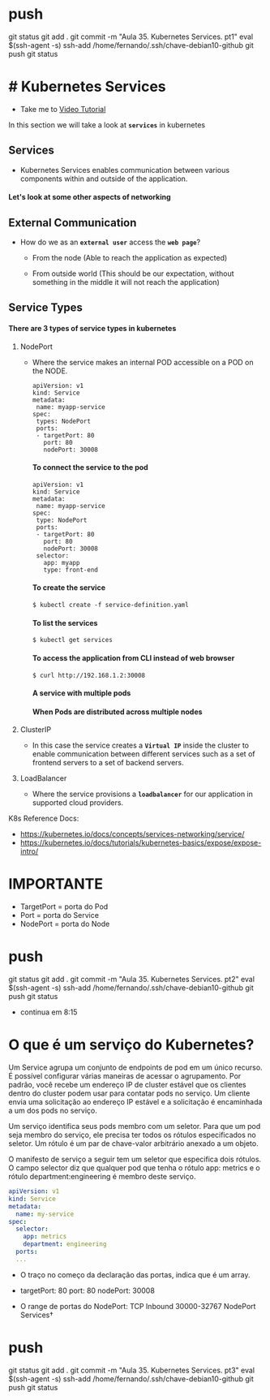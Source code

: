 # ##############################################################################################################################################################
# ##############################################################################################################################################################
# ##############################################################################################################################################################
# ##############################################################################################################################################################
# push
git status
git add .
git commit -m "Aula 35. Kubernetes Services. pt1"
eval $(ssh-agent -s)
ssh-add /home/fernando/.ssh/chave-debian10-github
git push
git status


# ##############################################################################################################################################################
# ##############################################################################################################################################################
# ##############################################################################################################################################################
# ##############################################################################################################################################################
# # Kubernetes Services
  - Take me to [Video Tutorial](https://kodekloud.com/topic/services-3/)
  
In this section we will take a look at **`services`** in kubernetes

## Services
- Kubernetes Services enables communication between various components within and outside of the application.

  
#### Let's look at some other aspects of networking

## External Communication

- How do we as an **`external user`** access the **`web page`**?

  - From the node (Able to reach the application as expected)
  
   
  - From outside world (This should be our expectation, without something in the middle it will not reach the application)
  
   
    
 ## Service Types
 
 #### There are 3 types of service types in kubernetes
 
    
 1. NodePort
    - Where the service makes an internal POD accessible on a POD on the NODE.
      ```
      apiVersion: v1
      kind: Service
      metadata:
       name: myapp-service
      spec:
       types: NodePort
       ports:
       - targetPort: 80
         port: 80
         nodePort: 30008
      ```
      
      #### To connect the service to the pod
      ```
      apiVersion: v1
      kind: Service
      metadata:
       name: myapp-service
      spec:
       type: NodePort
       ports:
       - targetPort: 80
         port: 80
         nodePort: 30008
       selector:
         app: myapp
         type: front-end
       ```


      
      #### To create the service
      ```
      $ kubectl create -f service-definition.yaml
      ```
      
      #### To list the services
      ```
      $ kubectl get services
      ```
      
      #### To access the application from CLI instead of web browser
      ```
      $ curl http://192.168.1.2:30008
      ```
      


      #### A service with multiple pods
      
      
      #### When Pods are distributed across multiple nodes
     

     
            
 1. ClusterIP
    - In this case the service creates a **`Virtual IP`** inside the cluster to enable communication between different services such as a set of frontend servers to a set of backend servers.
    
 1. LoadBalancer
    - Where the service provisions a **`loadbalancer`** for our application in supported cloud providers.
    
K8s Reference Docs:
- https://kubernetes.io/docs/concepts/services-networking/service/
- https://kubernetes.io/docs/tutorials/kubernetes-basics/expose/expose-intro/





# IMPORTANTE
- TargetPort = porta do Pod
- Port = porta do Service
- NodePort = porta do Node


# push
git status
git add .
git commit -m "Aula 35. Kubernetes Services. pt2"
eval $(ssh-agent -s)
ssh-add /home/fernando/.ssh/chave-debian10-github
git push
git status



- continua em
8:15



# #################################################
# #################################################
# #################################################
# O que é um serviço do Kubernetes?

Um Service agrupa um conjunto de endpoints de pod em um único recurso. É possível configurar várias maneiras de acessar o agrupamento. Por padrão, você recebe um endereço IP de cluster estável que os clientes dentro do cluster podem usar para contatar pods no serviço. Um cliente envia uma solicitação ao endereço IP estável e a solicitação é encaminhada a um dos pods no serviço.

Um serviço identifica seus pods membro com um seletor. Para que um pod seja membro do serviço, ele precisa ter todos os rótulos especificados no seletor. Um rótulo é um par de chave-valor arbitrário anexado a um objeto.

O manifesto de serviço a seguir tem um seletor que especifica dois rótulos. O campo selector diz que qualquer pod que tenha o rótulo app: metrics e o rótulo department:engineering é membro deste serviço.

~~~~yaml
apiVersion: v1
kind: Service
metadata:
  name: my-service
spec:
  selector:
    app: metrics
    department: engineering
  ports:
  ...
~~~~





- O traço no começo da declaração das portas, indica que é um array.

 - targetPort: 80
   port: 80
   nodePort: 30008



- O range de portas do NodePort:
TCP	Inbound	30000-32767	NodePort Services†





# push
git status
git add .
git commit -m "Aula 35. Kubernetes Services. pt3"
eval $(ssh-agent -s)
ssh-add /home/fernando/.ssh/chave-debian10-github
git push
git status

